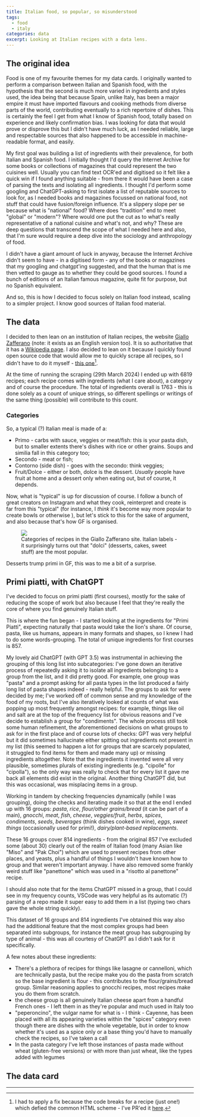 ```yaml
---
title: Italian food, so popular, so misunderstood
tags:
  - food
  - italy
categories: data
excerpt: Looking at Italian recipes with a data lens.
---
```


## The original idea

Food is one of my favourite themes for my data cards. I originally wanted to perform a comparison between Italian and Spanish food, with the hypothesis that the second is much more varied in ingredients and styles used, the idea being that because Spain, unlike Italy, has been a major empire it must have imported flavours and cooking methods from diverse parts of the world, contributing eventually to a rich repertoire of dishes. This is certainly the feel I get from what I know of Spanish food, totally based on experience and likely confirmation bias.
I was looking for data that would prove or disprove this but I didn't have much luck, as I needed reliable, large and respectable sources that also happened to be accessible in machine-readable format, and easily. 

My first goal was building a list of ingredients with their prevalence, for both Italian and Spanish food. I initially thought I'd query the Internet Archive for some books or collections of magazines that could represent the two cuisines well. Usually you can find text OCR'ed and digitised so it felt like a quick win if I found anything suitable - from there it would have been a case of parsing the texts and isolating all ingredients. I thought I'd perform some googling and ChatGPT-asking to first isolate a list of reputable sources to look for, as I needed books and magazines focussed on national food, not stuff that could have fusion/foreign influence. It's a slippery slope per se because what is "national" food? Where does "tradition" end to meet "global" or "modern"? Where would one put the cut as to what's really representative of a national cuisine and what's not, and why? These are deep questions that transcend the scope of what I needed here and also, that I'm sure would require a deep dive into the sociology and anthropology of food.

I didn't have a giant amount of luck in anyway, because the Internet Archive didn't seem to have - in a digitised form - any of the books or magazines that my googling and chatgpt'ing suggested, and that the human that is me then vetted to gauge as to whether they could be good sources. I found a bunch of editions of an Italian famous magazine, quite fit for purpose, but no Spanish equivalent.

And so, this is how I decided to focus solely on Italian food instead, scaling to a simpler project. I know good sources of Italian food material.

## The data 

I decided to then lean on an institution of Italian recipes, the website [Giallo Zafferano](https://www.giallozafferano.it/) (note: it exists as an English version too). It is so authoritative that it has a [Wikipedia page](https://it.wikipedia.org/wiki/GialloZafferano). I also decided to lean on it because I quickly found open source code that would allow me to quickly scrape all recipes, so I didn't have to do it myself - [this one](https://github.com/Biolazard/GialloZafferano/tree/master)[^1].

At the time of running the scraping (29th March 2024) I ended up with 6819 recipes; each recipe comes with ingredients (what I care about), a category and of course the procedure. The total of ingredients overall is 1763 - this is done solely as a count of unique strings, so different spellings or writings of the same thing (possible) will contribute to this count.

### Categories

So, a typical (?) Italian meal is made of a:
* Primo - carbs with sauce, veggies or meat/fish: this is your pasta dish, but to smaller extents there's dishes with rice or other grains. Soups and similia fall in this category too;
* Secondo - meat or fish;
* Contorno (side dish) - goes with the secondo: think veggies;
* Fruit/Dolce - either or both, dolce is the dessert. _Usually_ people have fruit at home and a dessert only when eating out, but of course, it depends.

Now, what is "typical" is up for discussion of course. I follow a bunch of great creators on Instagram and what they cook, reinterpret and create is far from this "typical" (for instance, I *think* it's become way more popular to create bowls or otherwise ), but let's stick to this for the sake of argument, and also because that's how GF is organised.

<figure class="responsive">
  <img src="{{ site.url }}{{site.posts_images_path}}gf-categorie.jpg">
  <figcaption>Categories of recipes in the Giallo Zafferano site. Italian labels - it surprisingly turns out that "dolci" (desserts, cakes, sweet stuff) are the most popular.</figcaption>
</figure>

Desserts trump primi in GF, this was to me a bit of a surprise. 

## Primi piatti, with ChatGPT

I've decided to focus on primi piatti (first courses), mostly for the sake of reducing the scope of work but also because I feel that they're really the core of where you find genuinely Italian stuff. 

This is where the fun began - I started looking at the ingredients for "Primi Piatti", expecting naturally that pasta would take the lion's share. Of course, pasta, like us humans, appears in many formats and shapes, so I knew I had to do some words-grouping.
The total of unique ingredients for first courses is 857. 

My lovely aid ChatGPT (with GPT 3.5) was instrumental in achieving the grouping of this long list into subcategories: I've gone down an iterative process of repeatedly asking it to isolate all ingredients belonging to a group from the list, and it did pretty good. For example, one group was "pasta" and a prompt asking for all pasta types in the list produced a fairly long list of pasta shapes indeed - really helpful. The groups to ask for were decided by me; I've worked off of common sense and my knowledge of the food of my roots, but I've also iteratively looked at counts of what was popping up most frequently amongst recipes: for example, things like oil and salt are at the top of the frequency list for obvious reasons and I've decide to establish a group for "condiments".
The whole process still took some human refinement, the aforementioned decisions on what groups to ask for in the first place and of course lots of checks: GPT was very helpful but it did sometimes hallucinate either spitting out ingredients not present in my list (this seemed to happen a lot for groups that are scarcely populated, it struggled to find items for them and made many up) or missing ingredients altogether. Note that the ingredients it invented were all very plausible, sometimes plurals of existing ingredients (e.g. "cipolle" for "cipolla"), so the only way was really to check that for every list it gave me back all elements did exist in the original. Another thing ChatGPT did, but this was occasional, was misplacing items in a group.

Working in tandem by checking frequencies dynamically (while I was grouping), doing the checks and iterating made it so that at the end I ended up with 16 groups: *pasta*, *rice*, *flour/other grains/bread* (it can be part of a main), *gnocchi*, *meat*, *fish*, *cheese*, *veggies/fruit*, *herbs*, *spices*, *condiments*, *seeds*, *beverages* (think dishes cooked in wine), *eggs*, *sweet things* (occasionally used for primi!), *dairy/plant-based replacements*. 

These 16 groups cover 814 ingredients - from the original 857 I've excluded some (about 30) clearly out of the realm of Italian food (many Asian like "Miso" and "Pak Choi") which are used to present recipes from other places, and yeasts, plus a handful of things I wouldn't have known how to group and that weren't important anyway. I have also removed some frankly weird stuff like "panettone" which was used in a "risotto al panettone" recipe.

I should also note that for the items ChatGPT missed in a group, that I could see in my frequency counts, VSCode was very helpful as its automatic (?) parsing of a repo made it super easy to add them in a list (typing two chars gave the whole string quickly).
 
This dataset of 16 groups and 814 ingredients I've obtained this way also had the additional feature that the most complex groups had been separated into subgroups, for instance the meat group has subgrouping by type of animal - this was all courtesy of ChatGPT as I didn't ask for it specifically.

A few notes about these ingredients:
* There's a plethora of recipes for things like lasagne or cannelloni, which are technically pasta, but the recipe make you do the pasta from scratch so the base ingredient is flour - this contributes to the flour/grains/bread group. Similar reasoning applies to gnocchi recipes, most recipes make you do them from scratch.
* the cheese group is all genuinely Italian cheese apart from a handful French ones - I left them in as they're popular and much used in Italy too
* "peperoncino", the vulgar name for what is - I think - Cayenne, has been placed with all its appearing varieties within the "spices" category even though there are dishes with the whole vegetable, but in order to know whether it's used as a spice only or a base thing you'd have to manually check the recipes, so I've taken a call
* In the pasta category I've left those instances of pasta made without wheat (gluten-free versions) or with more than just wheat, like the types added with legumes

## The data card

---

[^1]: I had to apply a fix because the code breaks for a recipe (just one!) which defied the common HTML scheme - I've PR'ed it [here](https://github.com/Biolazard/GialloZafferano/pull/12).